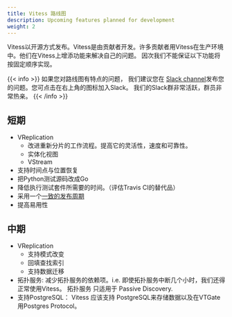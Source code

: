 ```yaml
---
title: Vitess 路线图
description: Upcoming features planned for development
weight: 2
---
```


Vitess以开源方式发布。Vitess是由贡献者开发。许多贡献者用Vitess在生产环境中。他们在Vitess上增添功能来解决自己的问题。 因次我们不能保证以下功能将按固定顺序实现。

{{< info >}}
如果您对路线图有特点的问题， 我们建议您在 [Slack channel](https://vitess.slack.com)发布您的问题。您可点击在右上角的图标加入Slack。 我们的Slack群非常活跃，群员非常热亲。
{{< /info >}}

## 短期

- VReplication
  - 改进重新分片的工作流程。提高它的灵活性，速度和可靠性。
  - 实体化视图
  - VStream
- 支持时间点与位置恢复
- 把Python测试源码改成Go
- 降低执行测试套件所需要的时间。（评估Travis CI的替代品）
- 采用一个[一致的发布周期](https://github.com/vitessio/enhancements/blob/master/veps/vep-1.md)
- 提高易用性

## 中期

- VReplication
  - 支持模式改变
  - 回填查找索引
  - 支持数据迁移
- 拓扑服务: 减少拓扑服务的依赖项。i.e. 即使拓扑服务中断几个小时，我们还得正常使用Vitess。 拓扑服务  只适用于 Passive Discovery.
- 支持PostgreSQL： Vitess 应该支持 PostgreSQL来存储数据以及在VTGate用Postgres Protocol。
